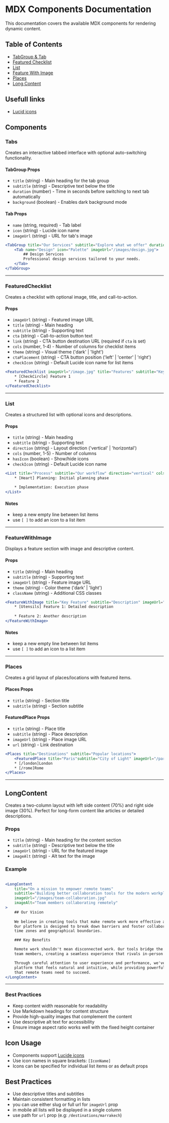 # MDX Components Documentation

This documentation covers the available MDX components for rendering dynamic content.

## Table of Contents

- [TabGroup & Tab](#tabs)
- [Featured Checklist](#FeaturedChecklist)
- [List](#list)
- [Feature With Image](#featurewithimage)
- [Places](#places)
- [Long Content](#LongContent)

## Usefull links

- <a href="https://lucide.dev/icons" target="_blank">Lucid icons</a>

## Components

### Tabs

Creates an interactive tabbed interface with optional auto-switching functionality.

#### TabGroup Props
- `title` (string) - Main heading for the tab group
- `subtitle` (string) - Descriptive text below the title
- `duration` (number) - Time in seconds before switching to next tab automatically
- `background` (boolean) - Enables dark background mode

#### Tab Props
- `name` (string, required) - Tab label
- `icon` (string) - Lucide icon name
- `imageUrl` (string) - URL for tab's image

```jsx
<TabGroup title="Our Services" subtitle="Explore what we offer" duration={5} background={false}>
    <Tab name="Design" icon="Palette" imageUrl="/images/design.jpg">
        ## Design Services
        Professional design services tailored to your needs.
    </Tab>
</TabGroup>
```
------

### FeaturedChecklist

Creates a checklist with optional image, title, and call-to-action.

#### Props
- `imageUrl` (string) - Featured image URL
- `title` (string) - Main heading
- `subtitle` (string) - Supporting text
- `cta` (string) - Call-to-action button text
- `link` (string) - CTA button destination URL (required if `cta` is set)
- `cols` (number, 1-4) - Number of columns for checklist items
- `theme` (string) - Visual theme ('dark' | 'light')
- `ctaPlacement` (string) - CTA button position ('left' | 'center' | 'right')
- `checkIcon` (string) - Default Lucide icon name for list items

```jsx
<FeaturedChecklist imageUrl="/image.jpg" title="Features" subtitle="Key benefits" cta="Learn More" link="/features" cols={2} theme="dark">
    * [CheckCircle] Feature 1
    * Feature 2
</FeaturedChecklist>
```

------

### List

Creates a structured list with optional icons and descriptions.

#### Props
- `title` (string) - Main heading
- `subtitle` (string) - Supporting text
- `direction` (string) - Layout direction ('vertical' | 'horizontal')
- `cols` (number, 1-5) - Number of columns
- `hasIcon` (boolean) - Show/hide icons
- `checkIcon` (string) - Default Lucide icon name

```jsx
<List title="Process" subtitle="Our workflow" direction="vertical" cols={2}hasIcon={true}checkIcon="Check">
    * [Heart] Planning: Initial planning phase

    * Implementation: Execution phase
</List>
```
#### Notes
- keep a new empty line between list items
- use `[ ]` to add an icon to a list item

------

### FeatureWithImage

Displays a feature section with image and descriptive content.

#### Props
- `title` (string) - Main heading
- `subtitle` (string) - Supporting text
- `imageUrl` (string) - Feature image URL
- `theme` (string) - Color theme ('dark' | 'light')
- `className` (string) - Additional CSS classes

```jsx
<FeatureWithImage title="Key Feature" subtitle="Description" imageUrl="/feature.jpg" theme="dark">
    * [Utensils] Feature 1: Detailed description
    
    * Feature 2: Another description
</FeatureWithImage>
```

#### Notes
- keep a new empty line between list items
- use `[ ]` to add an icon to a list item

------

### Places

Creates a grid layout of places/locations with featured items.

#### Places Props
- `title` (string) - Section title
- `subtitle` (string) - Section subtitle

#### FeaturedPlace Props
- `title` (string) - Place title
- `subtitle` (string) - Place description
- `imageUrl` (string) - Place image URL
- `url` (string) - Link destination

```jsx
<Places title="Destinations" subtitle="Popular locations">
    <FeaturedPlace title="Paris"subtitle="City of Light" imageUrl="/paris.jpg" url="/destinations/paris" />
    * [/london]London
    * [/rome]Rome
</Places>
```
------

## LongContent

Creates a two-column layout with left side content (70%) and right side image (30%). Perfect for long-form content like articles or detailed descriptions.

### Props

- `title` (string) - Main heading for the content section
- `subtitle` (string) - Descriptive text below the title
- `imageUrl` (string) - URL for the featured image
- `imageAlt` (string) - Alt text for the image
  
### Example

```jsx

<LongContent
    title="On a mission to empower remote teams"
    subtitle="Building better collaboration tools for the modern workplace"
    imageUrl="/images/team-collaboration.jpg"
    imageAlt="Team members collaborating remotely"
>
    ## Our Vision
    
    We believe in creating tools that make remote work more effective and enjoyable. 
    Our platform is designed to break down barriers and foster collaboration across 
    time zones and geographical boundaries.

    ### Key Benefits

    Remote work shouldn't mean disconnected work. Our tools bridge the gap between 
    team members, creating a seamless experience that rivals in-person collaboration.

    Through careful attention to user experience and performance, we've created a 
    platform that feels natural and intuitive, while providing powerful features 
    that remote teams need to succeed.
</LongContent>

```

------

### Best Practices

- Keep content width reasonable for readability
- Use Markdown headings for content structure
- Provide high-quality images that complement the content
- Use descriptive alt text for accessibility
- Ensure image aspect ratio works well with the fixed height container

## Icon Usage
- Components support [Lucide icons](https://lucide.dev/icons)
- Use icon names in square brackets: `[IconName]`
- Icons can be specified for individual list items or as default props

## Best Practices
- Use descriptive titles and subtitles
- Maintain consistent formatting in lists
- you can use either slug or full url for `imageUrl` prop
- in mobile all lists will be displayed in a single column
- use path for `url` prop (e.g: `/destinations/marrakech`)
